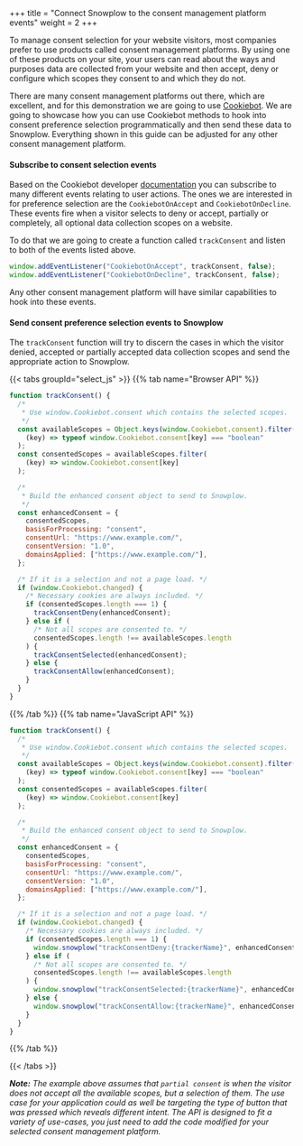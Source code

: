 +++
title = "Connect Snowplow to the consent management platform events"
weight = 2
+++

To manage consent selection for your website visitors, most companies prefer to use products called consent management platforms. By using one of these products on your site, your users can read about the ways and purposes data are collected from your website and then accept, deny or configure which scopes they consent to and which they do not.

There are many consent management platforms out there, which are excellent, and for this demonstration we are going to use [Cookiebot](https://www.cookiebot.com/). We are going to showcase how you can use Cookiebot methods to hook into consent preference selection programmatically and then send these data to Snowplow. Everything shown in this guide can be adjusted for any other consent management platform.

#### Subscribe to consent selection events

Based on the Cookiebot developer [documentation](https://www.cookiebot.com/en/developer/#h-event-handling) you can subscribe to many different events relating to user actions. The ones we are interested in for preference selection are the `CookiebotOnAccept` and `CookiebotOnDecline`. These events fire when a visitor selects to deny or accept, partially or completely, all optional data collection scopes on a website.

To do that we are going to create a function called `trackConsent` and listen to both of the events listed above.

```js
window.addEventListener("CookiebotOnAccept", trackConsent, false);
window.addEventListener("CookiebotOnDecline", trackConsent, false);
```

Any other consent management platform will have similar capabilities to hook into these events.

#### Send consent preference selection events to Snowplow

The `trackConsent` function will try to discern the cases in which the visitor denied, accepted or partially accepted data collection scopes and send the appropriate action to Snowplow.

{{< tabs groupId="select_js" >}}
{{% tab name="Browser API" %}}

```js
function trackConsent() {
  /*
   * Use window.Cookiebot.consent which contains the selected scopes.
   */
  const availableScopes = Object.keys(window.Cookiebot.consent).filter(
    (key) => typeof window.Cookiebot.consent[key] === "boolean"
  );
  const consentedScopes = availableScopes.filter(
    (key) => window.Cookiebot.consent[key]
  );

  /*
   * Build the enhanced consent object to send to Snowplow.
   */
  const enhancedConsent = {
    consentedScopes,
    basisForProcessing: "consent",
    consentUrl: "https://www.example.com/",
    consentVersion: "1.0",
    domainsApplied: ["https://www.example.com/"],
  };

  /* If it is a selection and not a page load. */
  if (window.Cookiebot.changed) {
    /* Necessary cookies are always included. */
    if (consentedScopes.length === 1) {
      trackConsentDeny(enhancedConsent);
    } else if (
      /* Not all scopes are consented to. */
      consentedScopes.length !== availableScopes.length
    ) {
      trackConsentSelected(enhancedConsent);
    } else {
      trackConsentAllow(enhancedConsent);
    }
  }
}
```

{{% /tab %}}
{{% tab name="JavaScript API" %}}

```js
function trackConsent() {
  /*
   * Use window.Cookiebot.consent which contains the selected scopes.
   */
  const availableScopes = Object.keys(window.Cookiebot.consent).filter(
    (key) => typeof window.Cookiebot.consent[key] === "boolean"
  );
  const consentedScopes = availableScopes.filter(
    (key) => window.Cookiebot.consent[key]
  );

  /*
   * Build the enhanced consent object to send to Snowplow.
   */
  const enhancedConsent = {
    consentedScopes,
    basisForProcessing: "consent",
    consentUrl: "https://www.example.com/",
    consentVersion: "1.0",
    domainsApplied: ["https://www.example.com/"],
  };

  /* If it is a selection and not a page load. */
  if (window.Cookiebot.changed) {
    /* Necessary cookies are always included. */
    if (consentedScopes.length === 1) {
      window.snowplow("trackConsentDeny:{trackerName}", enhancedConsent);
    } else if (
      /* Not all scopes are consented to. */
      consentedScopes.length !== availableScopes.length
    ) {
      window.snowplow("trackConsentSelected:{trackerName}", enhancedConsent);
    } else {
      window.snowplow("trackConsentAllow:{trackerName}", enhancedConsent);
    }
  }
}
```

{{% /tab %}}

{{< /tabs >}}

_**Note:** The example above assumes that `partial consent` is when the visitor does not accept all the available scopes, but a selection of them. The use case for your application could as well be targeting the type of button that was pressed which reveals different intent. The API is designed to fit a variety of use-cases, you just need to add the code modified for your selected consent management platform._
